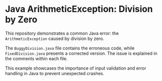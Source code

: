 # Java ArithmeticException: Division by Zero

This repository demonstrates a common Java error: the `ArithmeticException` caused by division by zero.

The `BuggyDivision.java` file contains the erroneous code, while `FixedDivision.java` presents a corrected version. The issue is explained in the comments within each file.

This example showcases the importance of input validation and error handling in Java to prevent unexpected crashes.